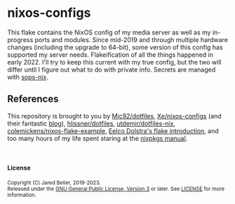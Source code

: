 # nixos-configs

This flake contains the NixOS config of my media server as well as my in-progress ports and modules. Since mid-2019 and through multiple hardware changes (including the upgrade to 64-bit), some version of this config has supported my server needs. Flakeification of all the things happened in early 2022. I'll try to keep this current with my true config, but the two will differ until I figure out what to do with private info. Secrets are managed with [sops-nix](https://github.com/Mic92/sops-nix).

## References

This repository is brought to you by [Mic92/dotfiles](https://github.com/Mic92/dotfiles), [Xe/nixos-configs](https://github.com/Xe/nixos-configs) (and their fantastic [blog](https://xeiaso.net/blog)), [hlissner/dotfiles](https://github.com/hlissner/dotfiles), [utdemir/dotfiles-nix](https://github.com/utdemir/dotfiles-nix), [colemickens/nixos-flake-example](https://github.com/colemickens/nixos-flake-example), [Eelco Dolstra's flake introduction](https://www.tweag.io/blog/2020-05-25-flakes/), and too many hours of my life spent staring at the [nixpkgs manual](https://nixos.org/manual/nixpkgs/stable/).

<br />

#### License

<sup>
Copyright (C) Jared Beller, 2019-2023.
</sup>
<br />
<sup>
Released under the <a href="https://www.gnu.org/licenses/gpl-3.0.txt">GNU General Public License, Version 3</a> or later. See <a href="LICENSE">LICENSE</a> for more information.
</sup>
